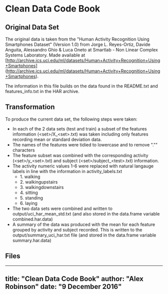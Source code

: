 # Clean Data Code Book

## Original Data Set
The original data is taken from the "Human Activity Recognition Using Smartphones Dataset" (Version 1.0) from
Jorge L. Reyes-Ortiz, Davide Anguita, Alessandro Ghio & Luca Oneto at Smartlab - Non Linear Complex Systems Laboratory. Made available at [http://archive.ics.uci.edu/ml/datasets/Human+Activity+Recognition+Using+Smartphones] (http://archive.ics.uci.edu/ml/datasets/Human+Activity+Recognition+Using+Smartphones).

The information in this file builds on the data found in the README.txt and features_info.txt in the HAR archive.

## Transformation
To produce the current data set, the following steps were taken:
* In each of the 2 data sets (test and train) a subset of the features information (\<set\>/X_\<set\>.txt) was taken including only features recording mean or standard deviation data.
* The names of the features were tidied to lowercase and to remove "."" characters
* The feature subset was combined with the corresponding activity (\<set\>/y_\<set\>.txt) and subject (\<set\>/subject_\<test\>.txt) information.
* The activity numeric values 1-6 were replaced with natural langauge labels in line with the information in activity_labels.txt
    + 1\. walking
    + 2\. walkingupstairs
    + 3\. walkingdownstairs
    + 4\. sitting
    + 5\. standing
    + 6\. laying
* The two data sets were combined and written to output/uci_har_mean_std.txt (and also stored in the data.frame variable combined.har.data)
* A summary of the data was produced with the mean for each feature grouped by activity and subject recorded. This is written to the output/summary_uci_har.txt file (and stored in the data.frame variable summary.har.data)


## Files
---
title: "Clean Data Code Book"
author: "Alex Robinson"
date: "9 December 2016"
---